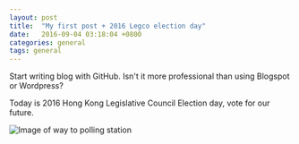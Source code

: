 ```yaml
---
layout: post
title:  "My first post + 2016 Legco election day"
date:   2016-09-04 03:18:04 +0800
categories: general
tags: general
---
```

Start writing blog with GitHub. Isn't it more professional than using Blogspot or Wordpress?

Today is 2016 Hong Kong Legislative Council Election day, vote for our future.

![Image of way to polling station]({{site.baseurl}}/assets/2016-09-04/polling-station.jpg)
